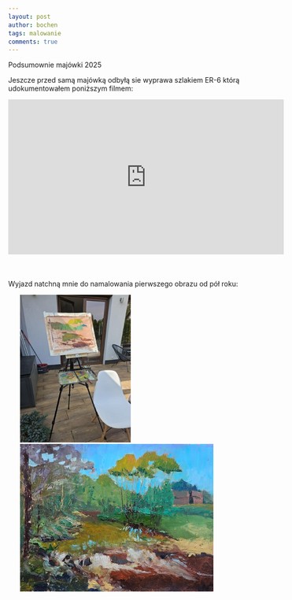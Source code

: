 ```yaml
---
layout: post
author: bochen
tags: malowanie
comments: true
---
```

Podsumownie majówki 2025

Jeszcze przed samą majówką odbyłą sie wyprawa szlakiem ER-6 którą udokumentowałem poniższym filmem:

<iframe width="560" height="315" src="https://www.youtube.com/embed/_6YdYt57nxE?si=Y09zdPsOFAve-ZQe" title="YouTube video player" frameborder="0" allow="accelerometer; autoplay; clipboard-write; encrypted-media; gyroscope; picture-in-picture; web-share" referrerpolicy="strict-origin-when-cross-origin" allowfullscreen></iframe>

<br /><br />
Wyjazd natchną mnie do namalowania pierwszego obrazu od pół roku:

<ul id="media" class="clearfix justified-gallery">
<div
            class="albumList"
            data-sub-html=""
            data-download-url="../assets/images/023_majowka/large_000.jpg"
            data-src="../assets/images/023_majowka/large_000.jpg"
            data-exthumbimage="../assets/images/023_majowka/thumb_000.jpg"
            >
            <a href="../assets/images/023_majowka/large_000.jpg">
            <img src="../assets/images/023_majowka/small_000.jpg" height="300" />
            </a>
            </div>
<div
            class="albumList"
            data-sub-html=""
            data-download-url="../assets/images/023_majowka/large_001.jpg"
            data-src="../assets/images/023_majowka/large_001.jpg"
            data-exthumbimage="../assets/images/023_majowka/thumb_001.jpg"
            >
            <a href="../assets/images/023_majowka/large_001.jpg">
            <img src="../assets/images/023_majowka/small_001.jpg" height="300" />
            </a>
            </div>
</ul>

